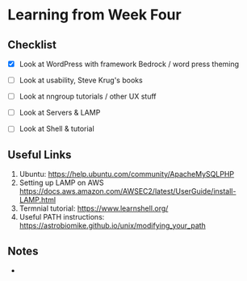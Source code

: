 <h1>Learning from Week Four</h1> 

<h2>Checklist</h2>

- [x] Look at WordPress with framework Bedrock / word press theming 
- [ ] Look at usability, Steve Krug's books 
- [ ] Look at nngroup tutorials / other UX stuff
- [ ] Look at Servers & LAMP
- [ ] Look at Shell & tutorial 


<h2>Useful Links</h2>

1. Ubuntu: https://help.ubuntu.com/community/ApacheMySQLPHP
2. Setting up LAMP on AWS https://docs.aws.amazon.com/AWSEC2/latest/UserGuide/install-LAMP.html 
3. Termnial tutorial: https://www.learnshell.org/
4. Useful PATH instructions: https://astrobiomike.github.io/unix/modifying_your_path

<h2>Notes</h2>

* 
